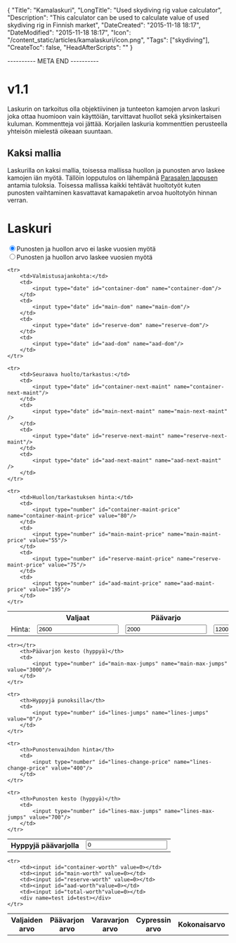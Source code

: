 {
    "Title": "Kamalaskuri",
    "LongTitle": "Used skydiving rig value calculator",
    "Description": "This calculator can be used to calculate value of used skydiving rig in Finnish market",
    "DateCreated": "2015-11-18 18:17",
    "DateModified": "2015-11-18 18:17",
    "Icon": "/content_static/articles/kamalaskuri/icon.png",
    "Tags": ["skydiving"],
    "CreateToc": false,
    "HeadAfterScripts": "<script src='/content_static/articles/kamalaskuri/kamalaskuri.js'></script>"
}

---------- META END ----------

# v1.1

Laskurin on tarkoitus olla objektiivinen ja tunteeton kamojen arvon
laskuri joka ottaa huomioon vain käyttöiän, tarvittavat huollot sekä
yksinkertaisen kuluman. Kommentteja voi jättää. Korjailen laskuria kommenttien perusteella
yhteisön mielestä oikeaan suuntaan.

## Kaksi mallia

Laskurilla on kaksi mallia, toisessa mallissa huollon ja punosten arvo laskee
kamojen iän myötä. Tällöin lopputulos on lähempänä [Parasalen lappusen](http://www.parasale.com/forms/used_gear.pdf)
antamia tuloksia. Toisessa mallissa kaikki tehtävät huoltotyöt kuten punosten vaihtaminen
kasvattavat kamapaketin arvoa huoltotyön hinnan verran.

# Laskuri

<form>
<input type="radio" name="lines-and-maint-aging" value="no-aging" checked>Punosten ja huollon arvo ei laske vuosien myötä<br>
<input type="radio" name="lines-and-maint-aging" value="aging">Punosten ja huollon arvo laskee vuosien myötä

<table style="margin:0 auto;">
    <tr>
        <th></th>
        <th>Valjaat</th>
        <th>Päävarjo</th>
        <th>Varavarjo</th>
        <th>Cypress</th>
        <th>Yhteensä</th>
    </tr>
    <tr>
        <td>Hinta: </td>
        <td>
            <input type="number" id="container-price" name="container-price" value="2600"/>
        </td>
        <td>
            <input type="number" id="main-price" name="main-price" value="2000"/>
        </td>
        <td>
            <input type="number" id="reserve-price" name="reserve-price" value="1200"/>
        </td>
        <td>
            <input type="number" id="aad-price" name="aad-price" value="1200"/>
        </td>
        <td>
            <input type="number" id="total-price" name="total-price" value="0"/>
        </td>
    </tr>

    <tr>
        <td>Valmistusajankohta:</td>
        <td>
            <input type="date" id="container-dom" name="container-dom"/>
        </td>
        <td>
            <input type="date" id="main-dom" name="main-dom"/>
        </td>
        <td>
            <input type="date" id="reserve-dom" name="reserve-dom"/>
        </td>
        <td>
            <input type="date" id="aad-dom" name="aad-dom"/>
        </td>
    </tr>

    <tr>
        <td>Seuraava huolto/tarkastus:</td>
        <td>
            <input type="date" id="container-next-maint" name="container-next-maint"/>
        </td>
        <td>
            <input type="date" id="main-next-maint" name="main-next-maint" />
        </td>
        <td>
            <input type="date" id="reserve-next-maint" name="reserve-next-maint"/>
        </td>
        <td>
            <input type="date" id="aad-next-maint" name="aad-next-maint" />
        </td>
    </tr>

    <tr>
        <td>Huollon/tarkastuksen hinta:</td>
        <td>
            <input type="number" id="container-maint-price" name="container-maint-price" value="80"/>
        </td>
        <td>
            <input type="number" id="main-maint-price" name="main-maint-price" value="55"/>
        </td>
        <td>
            <input type="number" id="reserve-maint-price" name="reserve-maint-price" value="75"/>
        </td>
        <td>
            <input type="number" id="aad-maint-price" name="aad-maint-price" value="195"/>
        </td>
    </tr>
</table>

<table style="margin:0 auto;">
    <tr>
        <th>Hyppyjä päävarjolla</th>
        <td>
            <input type="number" id="main-jumps" name="main-jumps" value="0"/>
        </td>
    </tr>

    <tr></tr>
        <th>Päävarjon kesto (hyppyä)</th>
        <td>
            <input type="number" id="main-max-jumps" name="main-max-jumps" value="3000"/>
        </td>
    </tr>

    <tr>
        <th>Hyppyjä punoksilla</th>
        <td>
            <input type="number" id="lines-jumps" name="lines-jumps" value="0"/>
        </td>
    </tr>
    
    <tr>
        <th>Punostenvaihdon hinta</th>
        <td>
            <input type="number" id="lines-change-price" name="lines-change-price" value="400"/>
        </td>
    </tr>
    
    <tr>
        <th>Punosten kesto (hyppyä)</th>
        <td>
            <input type="number" id="lines-max-jumps" name="lines-max-jumps" value="700"/>
        </td>
    </tr>
</table>

<table style="margin:0 auto;">
    <tr>
        <th>Valjaiden arvo</th>
        <th>Päävarjon arvo</th>
        <th>Varavarjon arvo</th>
        <th>Cypressin arvo</th>
        <th>Kokonaisarvo</th>
    </tr>

    <tr>
        <td><input id="container-worth" value=0></td>
        <td><input id="main-worth" value=0></td>
        <td><input id="reserve-worth" value=0></td>
        <td><input id="aad-worth"value=0></td>
        <td><input id="total-worth"value=0></td>
        <div name=test id=test></div>
    </tr>
</table>
</form>

